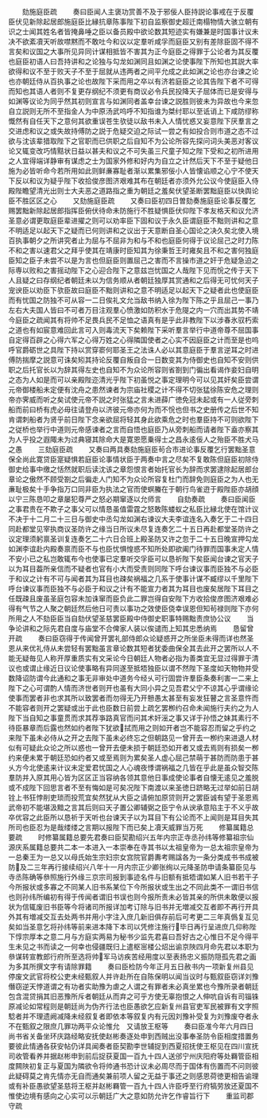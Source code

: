 <!-- { "loadSidebar": true } -->
　　劾施庭臣疏
　　奏曰臣闻人主褒功赏善不及于邪佞人臣持説论事戒在于反覆臣伏见新除起居郎施庭臣比縁抗章陈事陛下初自监察御史超迁南榻物情大骇立朝有识之士闻其姓名者皆掩鼻唾之臣以备员殿中欲论数其短迹实有嫌兼是时国事计议未决不欲紊凟天听故噤黙而不敢吐今和议以定羣听咸孚而庭臣又别有差除臣固不得不言矣和议国之大事所见异同计谋相抵皆不害其为正今庭臣之得罪于公论者为其反覆也庭臣初语人曰吾持讲和之论独与勾龙如渊同且如渊之论使事陛下所知也其説大率欲得和议不至于败天子不至于屈就从违两者之间平允成之此如渊之论也亦台谏之论也亦朝廷侍从百执事之论也故陛下采而用之卒以有济若庭臣之论其告陛下者不可得而知也其语人者则不复更存纲纪不须更有商议必令兵民投降天子屈体而已是安得与如渊等议论为同乎然其初则宣言与如渊同者盖幸台谏之説胜则彼未为异故也今来忽自立説则无所不至指金人为中原汤武呜呼不知指谁为桀纣耶以至诋诮上下咸防缪称慨然有自任天下之意何其欲重误苍生欤徒以敌书未入人情忧惑又妄意陛下厌羣言之交进虑和议之或失故持傅防之説于危疑交迫之际试一尝之有如投合则市道之态不过欲与沈该辈猎取陛下之官职而已供职之后自知不为公论所容先探问词头美恶对客议论又辄变改巧情黠状日益以甚夫和议之不可失虽三尺童子知之陛下受和之初所进用之人宜得端详静审有谋虑之士为国家外修和好内为自立之计然后天下不至于疑他日施为必皆听命今若所用如此则鲜亷寡耻者渐以累集邪佞小人皆懐谄顺之心宁不使天下反以和议为疑乎陛下收拾俊彦图济艰难其布在朝廷者亦须外允公议今使庭臣入侍殿陛瞻望清光出则士大夫恶之道路指之重为朝廷之羞矣伏望圣断罢黜庭臣以快舆论臣不胜区区之心
　　又劾施庭臣疏
　　又奏曰臣初四日曽劾奏施庭臣论事反覆乞赐罢黜新除起居郎指挥臣俯伏待命未防施行不胜疑惧臣伏仰陛下孝友格天和议允济圣意必谓更取庭臣辈进擢之则可以劝率臣下固和议于永久臣谓庭臣不黜则讲和之意不明适足以起天下之疑而已何则讲和之议出于天意断自圣心国论之决久矣北使入境百执事朝夕之所讲究者止为屈与不屈非为和与不和也庭臣何得于议论屈己之时力陈不和之害以速君父之拜乎使其在靖康时臣知其为徐秉哲王时雍矣且不和之害何独庭臣知之臣子未尝不以是为言也但庭臣则置屈己之害而不言操市道之奸于危疑急迫之际専以败和之害摇动陛下之心迎合陛下之意兹岂忧国之人哉陛下见而恱之传于天下人且疑之曰存纲纪者朝廷未以为信务顺从者朝廷独厚其赏通和之后得无可忧何天子宠谀臣以劝臣下欤臣故曰庭臣不黜则讲和之意不明适足以起天下之疑者此也使庭臣而有忧国之防独不可从容一二日俟礼文允当敌书纳入徐为陛下陈之乎且屈己一事乃左右大夫国人皆曰不可者万目注观羣心愤激如防积水于危隄之内一穴而出其势不靖今庭臣之疏闻其有将帅不足畏兵民不足恤之语真有是乎此非教陛下以涉春氷驭朽索之道也有如宸意难回此言可入则毒流天下矣赖陛下采听羣言举行中道帝尊不屈国事自定得百辟之心得六军之心得万姓之心得隣国使者之心实不因庭臣之计而至是也呜呼官爵砺世之具陛下持以赏穿窬何耶圣王之法诛人必以其意庭臣于羣言逆耳之时进傅防揣摩之説意可诛矣矧其持论反覆自叛自合一日数变其为侍御史也自知不安则供职之后托官长以为辞其得左史也自知不为众论所容则省劄到门徧出看谒作妾妇自明之态为人如是而可以亲殿陛迩清光乎陛下初虽悦之事定理明今可以见其奸矣臣尝谓元帝御楼船未定便有沈舟之患然谏者为宗庙社稷之计不得不切张猛徐陈安危之理则帝亦霁威而听之矣试使元帝不説之时张猛之言未进薛广徳免冠未起或有一人従旁刺船而前曰桥有虎必毋往请登舟以济彼元帝亦何为而不恱也但书之史册传之后世不知肯谓刺船者为贤乎前日陛下念亲欲屈将轻其身此欲乘危之时也羣臣持不可则欲陛下之従桥也举行中道则元帝感谏者之言而自悟也庭臣乃从旁刺船而请者陛下盍亦察其为人乎投之遐陬未为过典寝其除命大是寛恩愿乗得士之昌永逺佞人之殆臣不胜犬马之愚
　　三劾庭臣疏
　　又奏曰两具奏劾施庭臣茍合市进论事反覆乞行罢黜圣意保全尚此寛贷臣寔疑惧若庭臣论事情状臣于两奏中言之尽矣不复敢陈但庭臣初除侍御史给事中缴之恬然就职后读沈该之章怨恨言者始托官长为辞而求罢逮除起居郎台章论之傲然不顾受劄之后徧走人门知不为众论所容复杜门而辞免则庭臣之为人也无亷耻极矣十手争指万口同非臣为执法之官而使螟螣在于朝行鸟雀逰于殿陛臣亦胡顔以宁三陈恳叩之章屡犯尊严之怒必期窜逐以允师言
　　自劾奏疏
　　奏曰臣闻臣之事君贵在不欺子之事父可以情恳虽值雷霆之怒敢陈蝼蚁之私臣比縁北使在馆计议不决于十二月二十三日与御史中丞勾龙如渊右谏议大夫李谊连名入奏乞于二十四日同赴都堂见宰执商议圣防许之缘当日所议未尽复连奏乞二十五日再赴都堂圣防许之议定理须躬禀圣训复连奏乞二十六日合班上殿圣防又许之忽于二十五日晚宣押勾龙如渊李谊赴内殿奏禀而臣不与也臣忧惧惶惑不知所处即欲阖门待罪而国事未定人情不安小已之私岂敢辄布今也使事已定羣听交孚臣可以恳祈陛下矣臣闻台谏之官天子以为耳目葢所亲信而不疑者也官有小大而受责则同陛下呼台谏议事而臣独不与必臣于和议之计有不可与闻者其为耳目也疎矣祸福之几系于使事计谋不臧缪以千里陛下呼台谏议事而臣独不与必臣于和议之计有不能宣力者其为耳目也废矣居陛下耳目之任既疎且废虽圣庭包容未加诛窜而臣负此二罪岂得自安陛下方收拾俊彦图济艰难必得有气节之人聚之朝廷然后他日可责以事功之效使臣侥幸误恩但知茍禄则陛下亦何所用之人不劾臣臣当自劾伏望圣慈罢臣殿中侍御史职事特赐黜责庶协公议
　　当争论讲和之际先君自度与庙堂不合俾家人装以俟谴而上知其忠悉纳焉
　　恳留曾开疏
　　奏曰臣窃得于传闻曾开罢礼部侍郎众论疑惑开之所坐臣未得而详也然圣恩从来优礼侍从未尝轻有罢黜虽言章论数其短者犹委曲保全其去此开之罢所以人不能无疑毎见人称开厚重质实有文采论今日朝廷人物者必指为善类宜无显过得罪于清议也或谓止缘近日议论使事略有异同遂至抵牾独臣以谓不然陛下圣度如天物物并受数降诏防谓今此通和之事无非审处中道务今经乆可行固尝许羣臣条奏利害一二来上陛下之心可谓酌人情而济世者则开也虽有大同小异之见吾君父宁不谅其心乎谓缘论使事而罢者非也求其所以致罢者而勿得无乃开戅愚太甚至有妄发狂瞽之言圣意忤而不能容者则开之罢疑或出于此也臣数日前尝上疏乞罢栁约召命未闻施行夫约之为人陛下当自知之事童贯而求其荐亊路真官而问其术奸滛之事又详于孙悟之妹其素行不待臣暴章而后露也然如约者陛下犹欲拭而用之则如开者岂不能容忍而留之乎约之来陛下虽未必侍从之开之去陛下虽未必终忘之但朝路见一曾开去一栁约来进退人材似有可疑此众论之所以惑也一曾开去便未损于朝廷恐如开者又或去焉则有损矣一栁约来便未累于朝廷恐如约者又或至焉则为累矣圣人虚心屈己禁萌于甚防而防患于甚乆方今北使逺来计议未定爱君忧国之人心魂夜悸谓祸福之几皆在乎此是虽众智交陈羣防并入原其用心皆为区区正当容纳各领其意他日事成使论事者自懐无逺见之羞脱或不成陛下回思言者不至有悔如是可矣况陛下南渡以来圣徳日跻略无过举如前日胡铨上书狂悖削吏琐而投荒宜矣然犹从大臣之请俯加原贷则开之罢臣诚有望于圣恩焉武帝初不能堪汲黯之言其后则曰天子置公卿辅弼之臣宁令从谀承意陷主于不义乎故卒优容之此臣所以恳祈于天听也台谏天子以为耳目下有公论而不上闻则是耳目失其所司也臣忍为是哉缕缕之言期以报陛下而已矣上凟天威罪当万死
　　修纂属籍总要疏
　　时修纂属籍总要先君奏曰臣契勘绍兴五年内宗正寺丞孙纬等修纂祖宗仙源庆系属籍总要共二本一本进入一本崇奉在寺其书以太祖皇帝为一总太祖宗皇帝为一总秦王为一总又以母氏始生宗妇宗女宫院官爵夀考赐諡各为一条分类成书书成被防及二三年再行接续绍兴八年十一月内宗正少卿张绚以元降圣防申请条纂臣见与寺丞陈确等叅照施行外缘三京宗司报到事迹名件与旧额有抵牾谓如某人旧书若干子今所报状或多寡之不同某人旧书系某位下今所报状或生出之不同此类不一谓旧书信也则孙纬所编初有得于传闻者谓旧书误也则今报所责未必皆其亲的所供未敢便以报状为信辄废旧书臣等今将诸司所报详加考订除与旧书并无増减交互者即不再行开具外其有増减交互去处两书并用小字注入庶几新旧俱存前后可考更二三年真僞复互见矣如当圣意乞将孙纬等前来进本降下本司以凭修注施行毕日再行呈进庶几仰称陛下惇宗厚本之意二月与方庭实两易为秘书少监先君喜曰吾好古之心惟日不足今得平生未见之书而读之一何幸也侵疆既归上遣枢宻楼公炤出谕京陜四月命先君以本职为叅谋转宣教郎行府所至选将帅军马访疾苦经用度以至表扬忠义振防隠孤先君之画为多其所撰文字有请除罪籍
　　奏曰臣检防今年正月五日赦书内一项新复州县见停废文武官将校公吏未经甄叙人并许赴所在自陈保明以闻当议时与甄叙臣窃详刘豫僭窃逆天悖道谓之有功者实助豫为虐之人谓之有罪者未必真坐累也今豫所录者朝廷包含混贷捐其旧恶豫所斥者朝廷从而弃之可乎方使无辜抱恨之人伸吭自诉有司锱铢原减论如常程则是朝廷尚为伪齐行法也臣愚欲乞应新复州县官吏军民被罪有文字照騐者并不理遗阙减降未经叙复者即依本等叙复内有元因刘豫补受复为刘豫废夺者永不在甄叙之限庶几罪功两平众论惟允　又请放王枢等
　　奏曰臣准今年六月四日尚书省关备坐环庆路经略安抚使赵彬奏逐处申到西贼出没事奉圣防令臣相度措置务要彼此情通各获安帖仍详具闻奏者臣契勘李世辅捉到西夏招抚使王枢见在四川宣抚司收管看养并据赵彬申到前后捉获夏国一百九十四人送邠宁州庆阳府等处羇管臣相度闗陜初复正与夏国为隣欲令将帅通书恐计议未必周尽而于国体有伤置而不问则彼此疑碍莫之肯先情亦无自而通矣兼前项人留之无益于事还之则感恩荷徳更相告谕理或有补臣愚欲望圣慈将王枢并赵彬羇管一百九十四人许臣呼至行府犒劳放还夏国不惟使边境有感向之心实可以示朝廷广大之意如防允许乞作睿旨行下
　　重监司郡守疏
